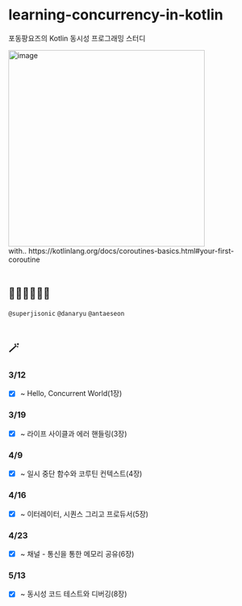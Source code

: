 # learning-concurrency-in-kotlin
포동팡요즈의 Kotlin 동시성 프로그래밍 스터디

<img width="389" alt="image" src="https://user-images.githubusercontent.com/67534066/230776950-6b29c985-b4aa-4636-92ab-d543343c5701.png">
<br> with.. 
https://kotlinlang.org/docs/coroutines-basics.html#your-first-coroutine
<br>
</br>

## 👩‍💻🧑‍💻👨‍💻
`@superjisonic`
`@danaryu`
`@antaeseon`
<br>
<br>
## 🪄

### 3/12
- [x] ~ Hello, Concurrent World(1장)

### 3/19
- [x] ~ 라이프 사이클과 에러 핸들링(3장)

### 4/9
- [x] ~ 일시 중단 함수와 코루틴 컨텍스트(4장)  

### 4/16
- [x] ~ 이터레이터, 시퀀스 그리고 프로듀서(5장)

### 4/23
- [x] ~ 채널 - 통신을 통한 메모리 공유(6장)

### 5/13
- [x] ~ 동시성 코드 테스트와 디버깅(8장)
